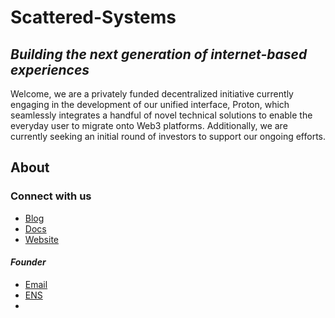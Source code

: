 # Scattered-Systems

## _Building the next generation of internet-based experiences_

Welcome, we are a privately funded decentralized initiative currently engaging in the development of our unified interface, Proton, which seamlessly integrates a handful of novel technical solutions to enable the everyday user to migrate onto Web3 platforms. Additionally, we are currently seeking an initial round of investors to support our ongoing efforts. 

## About



### Connect with us

* [Blog](https://blog.scattered-systems.com)
* [Docs](https://docs.scattered-systems.com)
* [Website](https://scattered-systems.com)

#### _Founder_

* [Email](jo3mccain@scattered-systems.com)
* [ENS](https://pzzld.eth.limo)
* 
